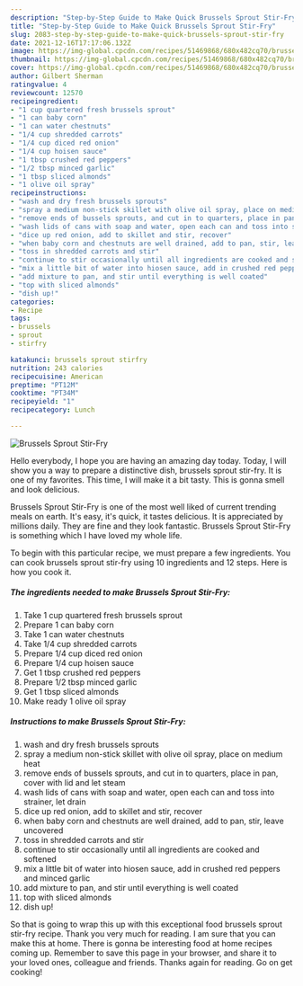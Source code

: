```yaml
---
description: "Step-by-Step Guide to Make Quick Brussels Sprout Stir-Fry"
title: "Step-by-Step Guide to Make Quick Brussels Sprout Stir-Fry"
slug: 2083-step-by-step-guide-to-make-quick-brussels-sprout-stir-fry
date: 2021-12-16T17:17:06.132Z
image: https://img-global.cpcdn.com/recipes/51469868/680x482cq70/brussels-sprout-stir-fry-recipe-main-photo.jpg
thumbnail: https://img-global.cpcdn.com/recipes/51469868/680x482cq70/brussels-sprout-stir-fry-recipe-main-photo.jpg
cover: https://img-global.cpcdn.com/recipes/51469868/680x482cq70/brussels-sprout-stir-fry-recipe-main-photo.jpg
author: Gilbert Sherman
ratingvalue: 4
reviewcount: 12570
recipeingredient:
- "1 cup quartered fresh brussels sprout"
- "1 can baby corn"
- "1 can water chestnuts"
- "1/4 cup shredded carrots"
- "1/4 cup diced red onion"
- "1/4 cup hoisen sauce"
- "1 tbsp crushed red peppers"
- "1/2 tbsp minced garlic"
- "1 tbsp sliced almonds"
- "1 olive oil spray"
recipeinstructions:
- "wash and dry fresh brussels sprouts"
- "spray a medium non-stick skillet with olive oil spray, place on medium heat"
- "remove ends of bussels sprouts, and cut in to quarters, place in pan, cover with lid and let steam"
- "wash lids of cans with soap and water, open each can and toss into strainer, let drain"
- "dice up red onion, add to skillet and stir, recover"
- "when baby corn and chestnuts are well drained, add to pan, stir, leave uncovered"
- "toss in shredded carrots and stir"
- "continue to stir occasionally until all ingredients are cooked and softened"
- "mix a little bit of water into hiosen sauce, add in crushed red peppers and minced garlic"
- "add mixture to pan, and stir until everything is well coated"
- "top with sliced almonds"
- "dish up!"
categories:
- Recipe
tags:
- brussels
- sprout
- stirfry

katakunci: brussels sprout stirfry 
nutrition: 243 calories
recipecuisine: American
preptime: "PT12M"
cooktime: "PT34M"
recipeyield: "1"
recipecategory: Lunch

---
```



![Brussels Sprout Stir-Fry](https://img-global.cpcdn.com/recipes/51469868/680x482cq70/brussels-sprout-stir-fry-recipe-main-photo.jpg)

Hello everybody, I hope you are having an amazing day today. Today, I will show you a way to prepare a distinctive dish, brussels sprout stir-fry. It is one of my favorites. This time, I will make it a bit tasty. This is gonna smell and look delicious.



Brussels Sprout Stir-Fry is one of the most well liked of current trending meals on earth. It's easy, it's quick, it tastes delicious. It is appreciated by millions daily. They are fine and they look fantastic. Brussels Sprout Stir-Fry is something which I have loved my whole life.


To begin with this particular recipe, we must prepare a few ingredients. You can cook brussels sprout stir-fry using 10 ingredients and 12 steps. Here is how you cook it.

<!--inarticleads1-->

##### The ingredients needed to make Brussels Sprout Stir-Fry:

1. Take 1 cup quartered fresh brussels sprout
1. Prepare 1 can baby corn
1. Take 1 can water chestnuts
1. Take 1/4 cup shredded carrots
1. Prepare 1/4 cup diced red onion
1. Prepare 1/4 cup hoisen sauce
1. Get 1 tbsp crushed red peppers
1. Prepare 1/2 tbsp minced garlic
1. Get 1 tbsp sliced almonds
1. Make ready 1 olive oil spray




<!--inarticleads2-->

##### Instructions to make Brussels Sprout Stir-Fry:

1. wash and dry fresh brussels sprouts
1. spray a medium non-stick skillet with olive oil spray, place on medium heat
1. remove ends of bussels sprouts, and cut in to quarters, place in pan, cover with lid and let steam
1. wash lids of cans with soap and water, open each can and toss into strainer, let drain
1. dice up red onion, add to skillet and stir, recover
1. when baby corn and chestnuts are well drained, add to pan, stir, leave uncovered
1. toss in shredded carrots and stir
1. continue to stir occasionally until all ingredients are cooked and softened
1. mix a little bit of water into hiosen sauce, add in crushed red peppers and minced garlic
1. add mixture to pan, and stir until everything is well coated
1. top with sliced almonds
1. dish up!




So that is going to wrap this up with this exceptional food brussels sprout stir-fry recipe. Thank you very much for reading. I am sure that you can make this at home. There is gonna be interesting food at home recipes coming up. Remember to save this page in your browser, and share it to your loved ones, colleague and friends. Thanks again for reading. Go on get cooking!
